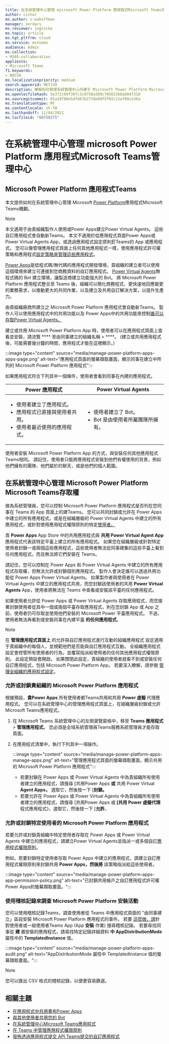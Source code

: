 ```yaml
---
title: 在系統管理中心管理 microsoft Power Platform 應用程式Microsoft Teams管理中心
author: cichur
ms.author: v-mahoffman
manager: serdars
ms.reviewer: joglocke
ms.topic: article
ms.tgt.pltfrm: cloud
ms.service: msteams
audience: Admin
ms.collection:
- M365-collaboration
appliesto:
- Microsoft Teams
f1.keywords:
- NOCSH
ms.localizationpriority: medium
search.appverid: MET150
description: 瞭解如何管理系統管理中心內建于 Microsoft Power Platform Microsoft Teams應用程式的存取權。
ms.openlocfilehash: 5e372c69f30fc3c8758a389c705653b8ab04f310
ms.sourcegitcommit: 65a10f80e5dfd67b2778e09f5f92c21ef09ce36a
ms.translationtype: MT
ms.contentlocale: zh-TW
ms.lasthandoff: 11/04/2021
ms.locfileid: "60759275"
---
```

# <a name="manage-microsoft-power-platform-apps-in-the-microsoft-teams-admin-center"></a>在系統管理中心管理 microsoft Power Platform 應用程式Microsoft Teams管理中心

## <a name="microsoft-power-platform-apps-in-teams"></a>Microsoft Power Platform 應用程式Teams

本文提供如何在系統管理中心管理 Microsoft [Power Platform](https://powerplatform.microsoft.com/)應用程式Microsoft Teams概觀。

> [!NOTE]
> 本文適用于由貴組織製作人使用或Power Apps建立Power Virtual Agents。 這些自訂應用程式會自動新Teams。 本文不適用於從應用程式頁面Power Apps或Power Virtual Agents App，或透過應用程式設定原則釘Teams的 App 或應用程式。 您可以像管理應用程式頁面上任何其他應用程式一樣，使用應用程式許可權[](manage-apps.md)策略和應用程式[設定策略來管理這些應用程式](teams-app-setup-policies.md)。 [](teams-app-permission-policies.md)

[Power Apps](https://powerapps.microsoft.com)是低程式碼/無代碼的應用程式開發環境，貴組織的建立者可以使用這個環境來建立可連接到您商務資料的自訂應用程式。 [Power Virtual Agents](/power-virtual-agents/fundamentals-what-is-power-virtual-agents)無程式碼的 Bot 建立環境，讓製造商建立功能強大的 Bot。 將 Microsoft Power Platform 應用程式整合至 Teams 後，組織可以簡化商務程式、更快速地回應變更的業務需求，以推動更大的共同作業，以及建立及共用自訂解決方案，以提升生產力。  

由貴組織廠商所建立之 Microsoft Power Platform 應用程式會自動新Teams。 製作人可以使用應用程式中的共用功能以及 Power Apps[](/powerapps/maker/canvas-apps/share-app)中的共用功能來控制[誰可以存取Power Virtual Agents。](/power-virtual-agents/admin-share-bots)

建立或共用 Microsoft Power Platform App 時，使用者可以在應用程式頁面上查看並安裝，請流覽 **** 至由同事建立的組織名稱  >  ****。  (建立或共用應用程式後，可能需要幾分鐘的時間，應用程式才能在這裡顯示。) 

:::image type="content" source="media/manage-power-platform-apps-apps-page.png" alt-text="應用程式頁面的螢幕擷取畫面，顯示同事在建立中所列的 Microsoft Power Platform 應用程式":::

如果應用程式符合下列其中一個條件，使用者會看到同事在內建的應用程式。

|Power 應用程式 |Power Virtual Agents  |
|---------|---------|
|<ul><li>使用者建立了應用程式。</li><li>應用程式已直接與使用者共用。</li><li>使用者最近使用的應用程式。 </li></ul>| <ul><li>使用者建立了 Bot。</li><li>Bot 是由使用者所屬團隊所擁有。 </li></ul>        |

使用者安裝 Microsoft Power Platform App 的方式，與安裝任何其他應用程式Teams相同。 請記住，使用者只能將應用程式安裝到他們有權使用的背景，例如他們擁有的團隊、他們屬於的聊天，或是他們的個人範圍。

## <a name="manage-access-to-microsoft-power-platform-apps-in-the-microsoft-teams-admin-center"></a>在系統管理中心管理 Microsoft Power Platform Microsoft Teams存取權

做為系統管理員，您可以控制 Microsoft Power Platform 應用程式是否列在您同事在 Teams 的 App 頁面上的建Teams。 您可以共同封鎖或允許在 Power Apps 中建立的所有應用程式，或是在組織層級的 Power Virtual Agents 中建立的所有應用程式，或針對[](manage-apps.md)使用應用程式權限原則的特定[使用者。](teams-app-permission-policies.md)

貴 **Power Apps** App Store 中的共用應用程式與 **共用 Power Virtual Agent App** 應用程式代表該特定平臺上建立的所有應用程式。 如果您在組織層級或針對特定使用者封鎖一或兩個這些應用程式，這些使用者無法從同事建集的這些平臺上看到任何應用程式，而且無法將它們安裝在 Teams。  

請記住，您可以控制在 Power Apps 和 Power Virtual Agents 中建立的所有應用程式存取權，但無法允許或封鎖個別應用程式。 製作人會決定誰可以透過共用功能從 Power Apps Power Virtual Agents。 如果製作者與使用者在 Power Virtual Agents 中建立的應用程式共用，而您封鎖該使用者的共用 **Power Virtual Agents** App，使用者將無法在 Teams 中查看或安裝該平臺的任何應用程式。

如果使用者允許從 Power Apps 或 Power Virtual Agents 存取應用程式，而您接著封鎖使用者從其中一個或兩個平臺存取應用程式，則在您封鎖 App 或 App 之前，使用者仍可存取並使用他們安裝的 Microsoft Power 平臺應用程式。 不過，使用者無法再看到或安裝同事在內建平臺 **的任何應用程式**。

> [!NOTE]
> 在 **管理應用程式頁面上** 的允許與自訂應用程式進行互動的組織應用程式 [](manage-apps.md)設定適用于貴組織中的每個人，並規範他們是否能與自訂應用程式互動。 全組織應用程式設定會控管所有使用者的行為，並覆寫指派給使用者的任何其他應用程式權限原則。 此設定預設會開啟。 如果關閉此設定，貴組織的使用者就看不到或安裝任何自訂應用程式，包括 Microsoft Power Platform App。 若要深入瞭解，請參閱 [管理全組織的應用程式設定](manage-apps.md#manage-org-wide-app-settings)。

### <a name="allow-or-block-microsoft-power-platform-apps-for-your-organization"></a>允許或封鎖貴組織的 Microsoft Power Platform 應用程式

根據預設，**貴Power Apps** 所有使用者都Teams共用和共用 **Power 虛擬** 代理應用程式。 您可以在系統管理中心的管理應用程式頁面上，在組織層級封鎖[](manage-apps.md)或允許Microsoft Teams應用程式。  

1. 在 Microsoft Teams 系統管理中心的左側瀏覽窗格中，移至 **Teams 應用程式** > **管理應用程式**。 您必須是全域系統管理員Teams服務系統管理員才能存取頁面。
2. 在應用程式清單中，執行下列其中一項操作。

    :::image type="content" source="media/manage-power-platform-apps-manage-apps.png" alt-text="管理應用程式頁面的螢幕擷取畫面，顯示共用的 Microsoft Power Platform 應用程式":::

    - 若要封鎖在 Power Apps 或 Power Virtual Agents 中為貴組織所有使用者建立的應用程式，請搜尋 [共用Power Apps **或** 共用 Power Virtual **Agent Apps，** 選取它，然後按一下 [**封鎖。**
    - 若要允許在 Power Apps 或 Power Virtual Agents 中為貴組織所有使用者建立的應用程式，請搜尋 [共用Power Apps 或 **[共用 Power 虛擬代理** 程式應用程式》，選取它，然後按一下 [**允許**。

### <a name="allow-or-block-microsoft-power-platform-apps-for-specific-users"></a>允許或封鎖特定使用者的 Microsoft Power Platform 應用程式

若要允許或封鎖貴組織中特定使用者存取在 Power Apps 或 Power Virtual Agents 中建立的應用程式，請建立Power Virtual Agents並指派一或多個自訂[應用程式權限原則](teams-app-permission-policies.md)。 

例如，若要封鎖特定使用者存取 Power Apps 中建立的應用程式，請建立自訂應用程式權限原則來封鎖共用 **Power Apps，然後將** 該策略指派給這些使用者。

:::image type="content" source="media/manage-power-platform-apps-app-permission-policy.png" alt-text="已封鎖共用帳戶之自訂應用程式許可權Power Apps的螢幕擷取畫面。":::

### <a name="use-audit-logs-to-investigate-microsoft-power-platform-installation-activity"></a>使用稽核記錄來調查 Microsoft Power Platform 安裝活動

您可以使用稽核記錄Teams，調查使用者從 Teams 中應用程式頁面的 "由同事建立」區段安裝 Microsoft Power Platform 應用程式的事件。 若要 [這麼做，請](./audit-log-events.md)針對使用者或一組使用者Teams App (App **安裝** 作業) 搜尋稽核記錄。 若要尋找同事從 **建** 置安裝的應用程式，請尋找特定記錄詳細資料 **中 AppDistributionMode** 屬性中的 **TemplatedInstance** 值。 

:::image type="content" source="media/manage-power-platform-apps-audit.png" alt-text="AppDistributionMode 屬性中 TemplatedInstance 值的螢幕擷取畫面。":::

> [!NOTE]
> 您可以匯出 CSV 格式的稽核記錄，以便更容易篩選。

## <a name="related-topics"></a>相關主題

- [在應用程式中共用畫布Power Apps](/powerapps/maker/canvas-apps/share-app)
- [與其他使用者共用您的 Bot](/power-virtual-agents/admin-share-bots)
- [在系統管理中心Microsoft Teams應用程式](manage-apps.md)
- [在 Teams 中管理應用程式權限原則](teams-app-permission-policies.md)
- [發佈透過應用程式提交 API Teams提交的自訂應用程式](submit-approve-custom-apps.md)